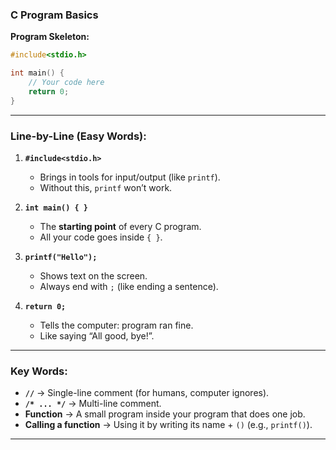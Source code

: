 ### **C Program Basics**

**Program Skeleton:**

```c
#include<stdio.h>

int main() {
    // Your code here
    return 0;
}
```

---

### **Line-by-Line (Easy Words):**

1. **`#include<stdio.h>`**

   * Brings in tools for input/output (like `printf`).
   * Without this, `printf` won’t work.

2. **`int main() { }`**

   * The **starting point** of every C program.
   * All your code goes inside `{ }`.

3. **`printf("Hello");`**

   * Shows text on the screen.
   * Always end with `;` (like ending a sentence).

4. **`return 0;`**

   * Tells the computer: program ran fine.
   * Like saying “All good, bye!”.

---

### **Key Words:**

* **`//`** → Single-line comment (for humans, computer ignores).
* **`/* ... */`** → Multi-line comment.
* **Function** → A small program inside your program that does one job.
* **Calling a function** → Using it by writing its name + `()` (e.g., `printf()`).

---

